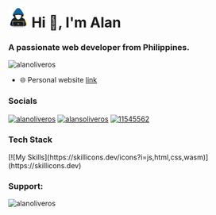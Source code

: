 <h1 align="left"><picture><img src = "about_me.gif" width = 40px></picture> Hi 👋, I'm Alan</h1>
<h3 align="left">A passionate web developer from Philippines.</h3>

<p align="left"> <img src="https://komarev.com/ghpvc/?username=alanoliveros&label=Profile%20Views&color=109ccb&style=flat" alt="alanoliveros" /> </p>

- 🌐 Personal website [link](https://alanoliveros.github.io/)

[//]: # (<img src="https://user-images.githubusercontent.com/73097560/115834477-dbab4500-a447-11eb-908a-139a6edaec5c.gif">)
<h3 align="left">Socials</h3>
<p align="left">
<a href="https://linkedin.com/in/alanoliveros" target="blank"><img align="center" src="https://raw.githubusercontent.com/rahuldkjain/github-profile-readme-generator/master/src/images/icons/Social/linked-in-alt.svg" alt="alanoliveros" height="30" width="40" /></a>
<a href="https://twitter.com/alansoliveros" target="blank"><img align="center" src="https://raw.githubusercontent.com/rahuldkjain/github-profile-readme-generator/master/src/images/icons/Social/twitter.svg" alt="alansoliveros" height="30" width="40" /></a>
<a href="https://stackoverflow.com/users/11545562" target="blank"><img align="center" src="https://raw.githubusercontent.com/rahuldkjain/github-profile-readme-generator/master/src/images/icons/Social/stack-overflow.svg" alt="11545562" height="30" width="40" /></a>
<!-- <a href="https://codepen.io/alanoliveros" target="blank"><img align="center" src="https://raw.githubusercontent.com/rahuldkjain/github-profile-readme-generator/master/src/images/icons/Social/codepen.svg" alt="alanoliveros" height="30" width="40" /></a> -->
<!-- <a href="https://dev.to/alanoliveros" target="blank"><img align="center" src="https://raw.githubusercontent.com/rahuldkjain/github-profile-readme-generator/master/src/images/icons/Social/devto.svg" alt="alanoliveros" height="30" width="40" /></a> -->

[//]: # (<a href="https://dribbble.com/alanoliveros" target="blank"><img align="center" src="https://raw.githubusercontent.com/rahuldkjain/github-profile-readme-generator/master/src/images/icons/Social/dribbble.svg" alt="alanoliveros" height="30" width="40" /></a>)
[//]: # (<a href="https://medium.com/@alanoliveros" target="blank"><img align="center" src="https://raw.githubusercontent.com/rahuldkjain/github-profile-readme-generator/master/src/images/icons/Social/medium.svg" alt="@alanoliveros" height="30" width="40" /></a>)
[//]: # (<a href="https://auth.geeksforgeeks.org/user/alanoliveros" target="blank"><img align="center" src="https://raw.githubusercontent.com/rahuldkjain/github-profile-readme-generator/master/src/images/icons/Social/geeks-for-geeks.svg" alt="alanoliveros" height="30" width="40" /></a>)
[//]: # (<a href="https://fb.com/alansoliveros" target="blank"><img align="center" src="https://raw.githubusercontent.com/rahuldkjain/github-profile-readme-generator/master/src/images/icons/Social/facebook.svg" alt="alansoliveros" height="30" width="40" /></a>)
[//]: # (<a href="https://www.behance.net/alanoliveros" target="blank"><img align="center" src="https://raw.githubusercontent.com/rahuldkjain/github-profile-readme-generator/master/src/images/icons/Social/behance.svg" alt="alanoliveros" height="30" width="40" /></a>)
[//]: # (<a href="https://instagram.com/alansoliveros" target="blank"><img align="center" src="https://raw.githubusercontent.com/rahuldkjain/github-profile-readme-generator/master/src/images/icons/Social/instagram.svg" alt="alansoliveros" height="30" width="40" /></a>)
[//]: # (<a href="https://www.hackerrank.com/alanoliveros" target="blank"><img align="center" src="https://raw.githubusercontent.com/rahuldkjain/github-profile-readme-generator/master/src/images/icons/Social/hackerrank.svg" alt="alanoliveros" height="30" width="40" /></a>)
[//]: # (<a href="https://codeforces.com/profile/alanoliveros" target="blank"><img align="center" src="https://raw.githubusercontent.com/rahuldkjain/github-profile-readme-generator/master/src/images/icons/Social/codeforces.svg" alt="alanoliveros" height="30" width="40" /></a>)
[//]: # (<a href="https://www.leetcode.com/alanoliveros" target="blank"><img align="center" src="https://raw.githubusercontent.com/rahuldkjain/github-profile-readme-generator/master/src/images/icons/Social/leet-code.svg" alt="alanoliveros" height="30" width="40" /></a>)
[//]: # (<a href="https://www.codechef.com/users/alanoliveros" target="blank"><img align="center" src="https://cdn.jsdelivr.net/npm/simple-icons@3.1.0/icons/codechef.svg" alt="alanoliveros" height="30" width="40" /></a>)
[//]: # (<a href="https://kaggle.com/alanoliveros" target="blank"><img align="center" src="https://raw.githubusercontent.com/rahuldkjain/github-profile-readme-generator/master/src/images/icons/Social/kaggle.svg" alt="alanoliveros" height="30" width="40" /></a>)
[//]: # (<a href="https://hashnode.com/@alanoliveros" target="blank"><img align="center" src="https://raw.githubusercontent.com/rahuldkjain/github-profile-readme-generator/master/src/images/icons/Social/hashnode.svg" alt="@alanoliveros" height="30" width="40" /></a>)
[//]: # (<a href="https://www.hackerearth.com/@alanoliveros" target="blank"><img align="center" src="https://raw.githubusercontent.com/rahuldkjain/github-profile-readme-generator/master/src/images/icons/Social/hackerearth.svg" alt="@alanoliveros" height="30" width="40" /></a>)
[//]: # (<a href="https://www.topcoder.com/members/alanoliveros" target="blank"><img align="center" src="https://raw.githubusercontent.com/rahuldkjain/github-profile-readme-generator/master/src/images/icons/Social/topcoder.svg" alt="alanoliveros" height="30" width="40" /></a>)
[//]: # (<a href="https://codesandbox.com/alanoliveros" target="blank"><img align="center" src="https://raw.githubusercontent.com/rahuldkjain/github-profile-readme-generator/master/src/images/icons/Social/codesandbox.svg" alt="alanoliveros" height="30" width="40" /></a>)
</p>

<h3 align="left">Tech Stack</h3>
<p align="left">
[![My Skills](https://skillicons.dev/icons?i=js,html,css,wasm)](https://skillicons.dev)

<h3 align="left">Support:</h3>
<p>
<a href="https://www.buymeacoffee.com/alanoliveros"> <img align="left" src="https://cdn.buymeacoffee.com/buttons/v2/default-yellow.png" height="40" alt="alanoliveros" /></a>
<!-- <a href="https://ko-fi.com/alanoliveros"> <img align="left" src="https://cdn.ko-fi.com/cdn/kofi3.png?v=3" height="40" alt="alanoliveros" /></a> -->
</p>
<br>
<br>
